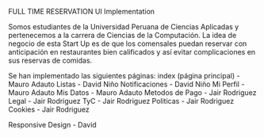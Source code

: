 FULL TIME RESERVATION UI Implementation

Somos estudiantes de la Universidad Peruana de Ciencias Aplicadas y pertenecemos a la carrera de Ciencias de la Computación. La idea de negocio de esta Start Up es de que los comensales puedan reservar con anticipación en restaurantes bien calificados y así evitar complicaciones en sus reservas de comidas.

Se han implementado las siguientes páginas:
index (página principal) - Mauro Adauto
Listas - David Niño
Notificaciones - David Niño
Mi Perfil - Mauro Adauto
Mis Datos - Mauro Adauto
Metodos de Pago - Jair Rodriguez
Legal - Jair Rodriguez
TyC - Jair Rodriguez
Politicas - Jair Rodriguez
Cookies - Jair Rodriguez

Responsive Design - David
